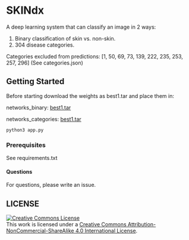 # SKINdx

A deep learning system that can classify an image in 2 ways:

1. Binary classification of skin vs. non-skin.
2. 304 disease categories.

Categories excluded from predictions: [1, 50, 69, 73, 139, 222, 235, 253, 257, 296] (See categories.json)

## Getting Started
Before starting download the weights as best1.tar and place them in:

networks_binary: [best1.tar](https://figshare.com/articles/software/best1_tar/12906956)

networks_categories: [best1.tar](https://figshare.com/articles/software/Categories_weights/12906986)

```
python3 app.py
```

### Prerequisites

See requirements.txt

#### Questions

For questions, please write an issue.

## LICENSE
<a rel="license" href="http://creativecommons.org/licenses/by-nc-sa/4.0/"><img alt="Creative Commons License" style="border-width:0" src="https://i.creativecommons.org/l/by-nc-sa/4.0/88x31.png" /></a><br />This work is licensed under a <a rel="license" href="http://creativecommons.org/licenses/by-nc-sa/4.0/">Creative Commons Attribution-NonCommercial-ShareAlike 4.0 International License</a>.
